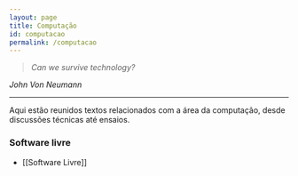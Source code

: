 ```yaml
---
layout: page
title: Computação
id: computacao
permalink: /computacao
---
```


> *Can we survive technology?*

*John Von Neumann*

---

Aqui estão reunidos textos relacionados com a área da computação, desde discussões técnicas até ensaios. 

### Software livre

- [[Software Livre]]
